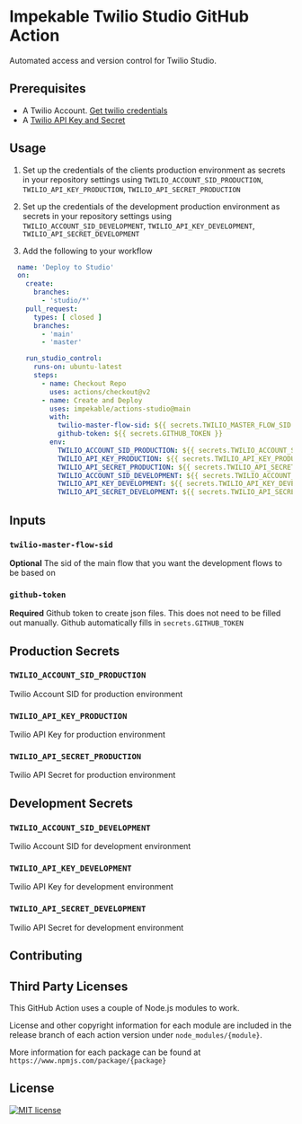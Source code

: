 # Impekable Twilio Studio GitHub Action

Automated access and version control for Twilio Studio.

## Prerequisites

- A Twilio Account. [Get twilio credentials](https://www.twilio.com/console)
- A [Twilio API Key and Secret](https://www.twilio.com/docs/iam/keys/api-key)

## Usage

1. Set up the credentials of the clients production environment as secrets in your repository settings using `TWILIO_ACCOUNT_SID_PRODUCTION`, `TWILIO_API_KEY_PRODUCTION`, `TWILIO_API_SECRET_PRODUCTION`

2. Set up the credentials of the development production environment as secrets in your repository settings using `TWILIO_ACCOUNT_SID_DEVELOPMENT`, `TWILIO_API_KEY_DEVELOPMENT`, `TWILIO_API_SECRET_DEVELOPMENT`

3. Add the following to your workflow

```yml
  name: 'Deploy to Studio'
  on:
    create:
      branches:
        - 'studio/*'
    pull_request:
      types: [ closed ]
      branches:
        - 'main'
        - 'master'

    run_studio_control:
      runs-on: ubuntu-latest
      steps:
        - name: Checkout Repo
          uses: actions/checkout@v2
        - name: Create and Deploy
          uses: impekable/actions-studio@main
          with:
            twilio-master-flow-sid: ${{ secrets.TWILIO_MASTER_FLOW_SID }}
            github-token: ${{ secrets.GITHUB_TOKEN }}
          env:
            TWILIO_ACCOUNT_SID_PRODUCTION: ${{ secrets.TWILIO_ACCOUNT_SID_PRODUCTION }}
            TWILIO_API_KEY_PRODUCTION: ${{ secrets.TWILIO_API_KEY_PRODUCTION }}
            TWILIO_API_SECRET_PRODUCTION: ${{ secrets.TWILIO_API_SECRET_PRODUCTION }}
            TWILIO_ACCOUNT_SID_DEVELOPMENT: ${{ secrets.TWILIO_ACCOUNT_SID_DEVELOPMENT }}
            TWILIO_API_KEY_DEVELOPMENT: ${{ secrets.TWILIO_API_KEY_DEVELOPMENT }}
            TWILIO_API_SECRET_DEVELOPMENT: ${{ secrets.TWILIO_API_SECRET_DEVELOPMENT }}

```

## Inputs

### `twilio-master-flow-sid`

**Optional** The sid of the main flow that you want the development flows to be based on

### `github-token`

**Required** Github token to create json files. This does not need to be filled out manually. Github automatically fills in `secrets.GITHUB_TOKEN`

## Production Secrets

### `TWILIO_ACCOUNT_SID_PRODUCTION`

Twilio Account SID for production environment

### `TWILIO_API_KEY_PRODUCTION`

Twilio API Key for production environment

### `TWILIO_API_SECRET_PRODUCTION`

Twilio API Secret for production environment

## Development Secrets

### `TWILIO_ACCOUNT_SID_DEVELOPMENT`

Twilio Account SID for development environment

### `TWILIO_API_KEY_DEVELOPMENT`

Twilio API Key for development environment

### `TWILIO_API_SECRET_DEVELOPMENT`

Twilio API Secret for development environment

## Contributing

## Third Party Licenses

This GitHub Action uses a couple of Node.js modules to work.

License and other copyright information for each module are included in the release branch of each action version under `node_modules/{module}`.

More information for each package can be found at `https://www.npmjs.com/package/{package}`

## License

[![MIT license](https://img.shields.io/badge/License-MIT-blue.svg)](https://lbesson.mit-license.org/)
